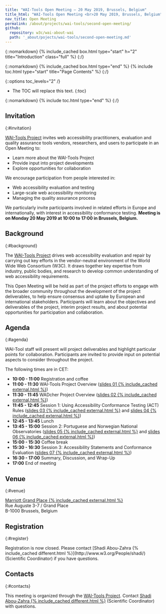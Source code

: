 ```yaml
---
title: "WAI-Tools Open Meeting — 20 May 2019, Brussels, Belgium"
title_html: "WAI-Tools Open Meeting <br>20 May 2019, Brussels, Belgium"
nav_title: Open Meeting
permalink: /about/projects/wai-tools/second-open-meeting/
github:
  repository: w3c/wai-about-wai
  path: '_about/pojects/wai-tools/second-open-meeting.md'
---
```


{::nomarkdown}
{% include_cached box.html type="start" h="2" title="Introduction" class="full" %}
{:/}

{::nomarkdown}
{% include_cached box.html type="end" %}
{% include toc.html type="start" title="Page Contents" %}
{:/}

{::options toc_levels="2" /}

-   The TOC will replace this text.
{:toc}


{::nomarkdown}
{% include toc.html type="end" %}
{:/}

## Invitation
{:#invitation}

[WAI-Tools Project](/about/projects/wai-tools/) invites web accessibility practitioners, evaluation and quality assurance tools vendors, researchers, and users to participate in an Open Meeting to:

-   Learn more about the WAI-Tools Project
-   Provide input into project developments
-   Explore opportunities for collaboration

We encourage participation from people interested in:

-   Web accessibility evaluation and testing
-   Large-scale web accessibility monitoring
-   Managing the quality assurance process

We particularly invite participants involved in related efforts in Europe and internationally, with interest in accessibility conformance testing. **Meeting is on Monday 20 May 2019 at 10:00 to 17:00 in Brussels, Belgium.**

## Background
{:#background}

The [WAI-Tools Project](/about/projects/wai-tools/) drives web accessibility evaluation and repair by carrying out key efforts in the vendor-neutral environment of the World Wide Web Consortium (W3C). It draws together key expertise from industry, public bodies, and research to develop common understanding of web accessibility requirements.

This Open Meeting will be held as part of the project efforts to engage with the broader community throughout the development of the project deliverables, to help ensure consensus and uptake by European and international stakeholders. Participants will learn about the objectives and deliverables of the project, interim project results, and about potential opportunities for participation and collaboration.

## Agenda
{:#agenda}

WAI-Tool staff will present will project deliverables and highlight particular points for collaboration. Participants are invited to provide input on potential aspects to consider throughout the project.

The following times are in CET:

-   **10:00 - 11:00** Registration and coffee
-   **11:00 - 11:30** WAI-Tools Project Overview ([slides 01 {% include_cached external.html %}](https://www.w3.org/WAI/Tools/slides/meeting2/01%20WAI-Tools%20Project%20Overview.pptx))
-   **11:30 - 11:45** WADcher Project Overview ([slides 02 {% include_cached external.html %}](https://www.w3.org/WAI/Tools/slides/meeting2/02%20WADcher%20Project%20Overview.pptx))
-   **11:45 - 12:45** Session 1: Using Accessibility Conformance Testing (ACT) Rules ([slides 03 {% include_cached external.html %}](https://www.w3.org/WAI/Tools/slides/meeting2/03%20ACT%20Rules%20Overview.pptx) and  [slides 04 {% include_cached external.html %}](https://www.w3.org/WAI/Tools/slides/meeting2/04%20ACT%20Rules%20in%20Practice.pptx))
-   **12:45 - 13:45** Lunch
-   **13:45 - 15:00** Session 2: Portuguese and Norwegian National Observatories ([slides 05 {% include_cached external.html %}](https://www.w3.org/WAI/Tools/slides/meeting2/05%20PT%20Observatory.pptx) and [slides 06 {% include_cached external.html %}](https://www.w3.org/WAI/Tools/slides/meeting2/06%20NO%20Observatory.pptx))
-   **15:00 - 15:30** Coffee break
-   **15:30 - 16:30** Session 3: Accessibility Statements and Conformance Evaluation ([slides 07 {% include_cached external.html %}](https://www.w3.org/WAI/Tools/slides/meeting2/07%20Support%20Tools.pptx))
-   **16:30 - 17:00** Summary, Discussion, and Wrap-Up
-   **17:00** End of meeting

## Venue
{:#venue}

[Marriott Grand Place {% include_cached external.html %}](https://www.marriott.com/hotels/travel/brudt-brussels-marriott-hotel-grand-place/)<br>
Rue Auguste 3-7 / Grand Place<br>
B-1000 Brussels, Belgium

## Registration
{:#register}

<!--// Participation is free, but spaces are limited. **[Registration until 3 May 2019 is required {% include_cached different.html %}](https://www.w3.org/2002/09/wbs/1/WAI-Tools_meeting2/)** and will be confirmed. //-->Registration is now closed. Please contact [Shadi Abou-Zahra {% include_cached different.html %}](http://www.w3.org/People/shadi/) (Scientific Coordinator) if you have questions.

## Contacts
{:#contacts}

This meeting is organized through the [WAI-Tools Project](/about/projects/wai-tools/). Contact [Shadi Abou-Zahra {% include_cached different.html %}](http://www.w3.org/People/shadi/) (Scientific Coordinator) with questions.
